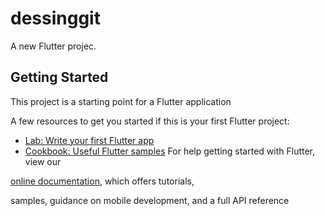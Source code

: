 # dessinggit

A new Flutter projec. 

## Getting Started 

This project is a starting point for a Flutter application

A few resources to get you started if this is your first Flutter project:
- [Lab: Write your first Flutter app](https://flutter.dev/docs/get-started/codelab)
- [Cookbook: Useful Flutter samples](https://flutter.dev/docs/cookbook)
For help getting started with Flutter, view our

[online documentation](https://flutter.dev/docs), which offers tutorials,

samples, guidance on mobile development, and a full API reference

